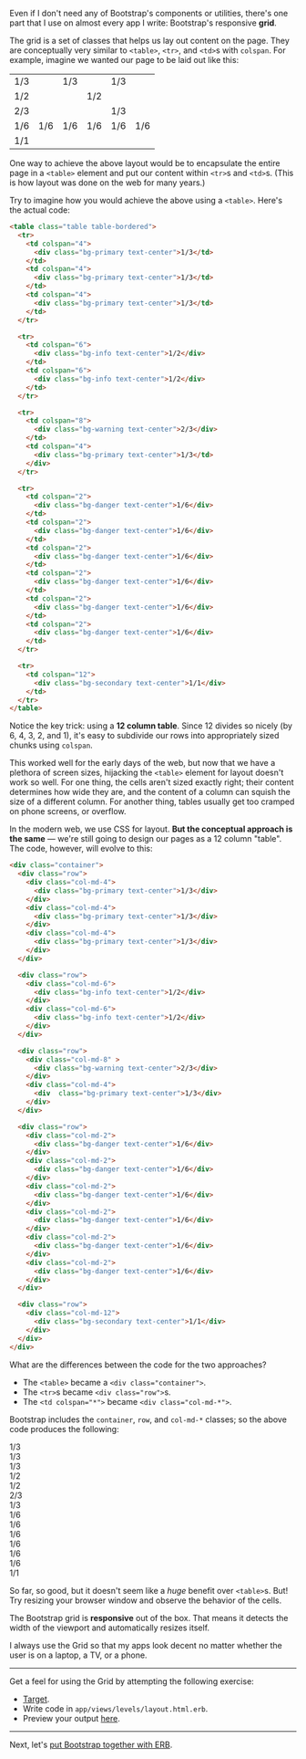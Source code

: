 Even if I don't need any of Bootstrap's components or utilities, there's one part that I use on almost every app I write: Bootstrap's responsive **grid**.

The grid is a set of classes that helps us lay out content on the page. They are conceptually very similar to `<table>`, `<tr>`, and `<td>`s with `colspan`. For example, imagine we wanted our page to be laid out like this:

<table class="table table-bordered">
  <tr>
    <td colspan="4">
      <div  class="bg-primary text-center">1/3</td>
    </td>
    <td colspan="4">
      <div  class="bg-primary text-center">1/3</td>
    </td>
    <td colspan="4">
      <div  class="bg-primary text-center">1/3</td>
    </td>
  </tr>

  <tr>
    <td colspan="6">
      <div class="bg-info text-center">1/2</div>
    </td>
    <td colspan="6">
      <div class="bg-info text-center">1/2</div>
    </td>
  </tr>

  <tr>
    <td colspan="8">
      <div class="bg-warning text-center">2/3</div>
    </td>
    <td colspan="4">
      <div class="bg-primary text-center">1/3</td>
    </td>
  </tr>

  <tr>
    <td colspan="2">
      <div class="bg-danger text-center">1/6</div>
    </td>
    <td colspan="2">
      <div class="bg-danger text-center">1/6</div>
    </td>
    <td colspan="2">
      <div class="bg-danger text-center">1/6</div>
    </td>
    <td colspan="2">
      <div class="bg-danger text-center">1/6</div>
    </td>
    <td colspan="2">
      <div class="bg-danger text-center">1/6</div>
    </td>
    <td colspan="2">
      <div class="bg-danger text-center">1/6</div>
    </td>
  </tr>

  <tr>
    <td colspan="12">
      <div class="bg-secondary text-center">1/1</div>
    </td>
  </tr>
</table>

One way to achieve the above layout would be to encapsulate the entire page in a `<table>` element and put our content within `<tr>`s and `<td>`s. (This is how layout was done on the web for many years.)

Try to imagine how you would achieve the above using a `<table>`. Here's the actual code:

```html
<table class="table table-bordered">
  <tr>
    <td colspan="4">
      <div class="bg-primary text-center">1/3</td>
    </td>
    <td colspan="4">
      <div class="bg-primary text-center">1/3</td>
    </td>
    <td colspan="4">
      <div class="bg-primary text-center">1/3</td>
    </td>
  </tr>

  <tr>
    <td colspan="6">
      <div class="bg-info text-center">1/2</div>
    </td>
    <td colspan="6">
      <div class="bg-info text-center">1/2</div>
    </td>
  </tr>

  <tr>
    <td colspan="8">
      <div class="bg-warning text-center">2/3</div>
    </td>
    <td colspan="4">
      <div class="bg-primary text-center">1/3</td>
    </div>
  </tr>

  <tr>
    <td colspan="2">
      <div class="bg-danger text-center">1/6</div>
    </td>
    <td colspan="2">
      <div class="bg-danger text-center">1/6</div>
    </td>
    <td colspan="2">
      <div class="bg-danger text-center">1/6</div>
    </td>
    <td colspan="2">
      <div class="bg-danger text-center">1/6</div>
    </td>
    <td colspan="2">
      <div class="bg-danger text-center">1/6</div>
    </td>
    <td colspan="2">
      <div class="bg-danger text-center">1/6</div>
    </td>
  </tr>

  <tr>
    <td colspan="12">
      <div class="bg-secondary text-center">1/1</div>
    </td>
  </tr>
</table>
```

Notice the key trick: using a **12 column table**. Since 12 divides so nicely (by 6, 4, 3, 2, and 1), it's easy to subdivide our rows into appropriately sized chunks using `colspan`.

This worked well for the early days of the web, but now that we have a plethora of screen sizes, hijacking the `<table>` element for layout doesn't work so well. For one thing, the cells aren't sized exactly right; their content determines how wide they are, and the content of a column can squish the size of a different column. For another thing, tables usually get too cramped on phone screens, or overflow.

In the modern web, we use CSS for layout. **But the conceptual approach is the same** — we're still going to design our pages as a 12 column "table". The code, however, will evolve to this:

```html
<div class="container">
  <div class="row">
    <div class="col-md-4">
      <div class="bg-primary text-center">1/3</div>
    </div>
    <div class="col-md-4">
      <div class="bg-primary text-center">1/3</div>
    </div>
    <div class="col-md-4">
      <div class="bg-primary text-center">1/3</div>
    </div>
  </div>

  <div class="row">
    <div class="col-md-6">
      <div class="bg-info text-center">1/2</div>
    </div>
    <div class="col-md-6">
      <div class="bg-info text-center">1/2</div>
    </div>
  </div>

  <div class="row">
    <div class="col-md-8" >
      <div class="bg-warning text-center">2/3</div>
    </div>
    <div class="col-md-4">
      <div  class="bg-primary text-center">1/3</div>
    </div>
  </div>

  <div class="row">
    <div class="col-md-2">
      <div class="bg-danger text-center">1/6</div>
    </div>
    <div class="col-md-2">
      <div class="bg-danger text-center">1/6</div>
    </div>
    <div class="col-md-2">
      <div class="bg-danger text-center">1/6</div>
    </div>
    <div class="col-md-2">
      <div class="bg-danger text-center">1/6</div>
    </div>
    <div class="col-md-2">
      <div class="bg-danger text-center">1/6</div>
    </div>
    <div class="col-md-2">
      <div class="bg-danger text-center">1/6</div>
    </div>
  </div>

  <div class="row">
    <div class="col-md-12">
      <div class="bg-secondary text-center">1/1</div>
    </div>
  </div>
</div>
```

What are the differences between the code for the two approaches?

- The `<table>` became a `<div class="container">`.
- The `<tr>`s became `<div class="row">`s.
- The `<td colspan="*">` became `<div class="col-md-*">`.

Bootstrap includes the `container`, `row`, and `col-md-*` classes; so the above code produces the following:

<div class="container">
  <div class="row">
    <div class="col-md-4">
      <div class="bg-primary text-center">1/3</div>
    </div>
    <div class="col-md-4">
      <div class="bg-primary text-center">1/3</div>
    </div>
    <div class="col-md-4">
      <div class="bg-primary text-center">1/3</div>
    </div>
  </div>

  <div class="row">
    <div class="col-md-6">
      <div class="bg-info text-center">1/2</div>
    </div>
    <div class="col-md-6">
      <div class="bg-info text-center">1/2</div>
    </div>
  </div>

  <div class="row">
    <div class="col-md-8" >
      <div class="bg-warning text-center">2/3</div>
    </div>
    <div class="col-md-4">
      <div  class="bg-primary text-center">1/3</div>
    </div>
  </div>

  <div class="row">
    <div class="col-md-2">
      <div class="bg-danger text-center">1/6</div>
    </div>
    <div class="col-md-2">
      <div class="bg-danger text-center">1/6</div>
    </div>
    <div class="col-md-2">
      <div class="bg-danger text-center">1/6</div>
    </div>
    <div class="col-md-2">
      <div class="bg-danger text-center">1/6</div>
    </div>
    <div class="col-md-2">
      <div class="bg-danger text-center">1/6</div>
    </div>
    <div class="col-md-2">
      <div class="bg-danger text-center">1/6</div>
    </div>
  </div>

  <div class="row">
    <div class="col-md-12">
      <div class="bg-secondary text-center">1/1</div>
    </div>
  </div>
</div>

So far, so good, but it doesn't seem like a _huge_ benefit over `<table>`s. But! Try resizing your browser window and observe the behavior of the cells.

The Bootstrap grid is **responsive** out of the box. That means it detects the width of the viewport and automatically resizes itself.

I always use the Grid so that my apps look decent no matter whether the user is on a laptop, a TV, or a phone.

---

Get a feel for using the Grid by attempting the following exercise:

- <a href="/targets/layout" target="_blank">Target</a>.
- Write code in `app/views/levels/layout.html.erb`.
- Preview your output <a href="/levels/layout" target="_blank">here</a>.

---

Next, let's [put Bootstrap together with ERB](/instructions/dynamic_list_group).
